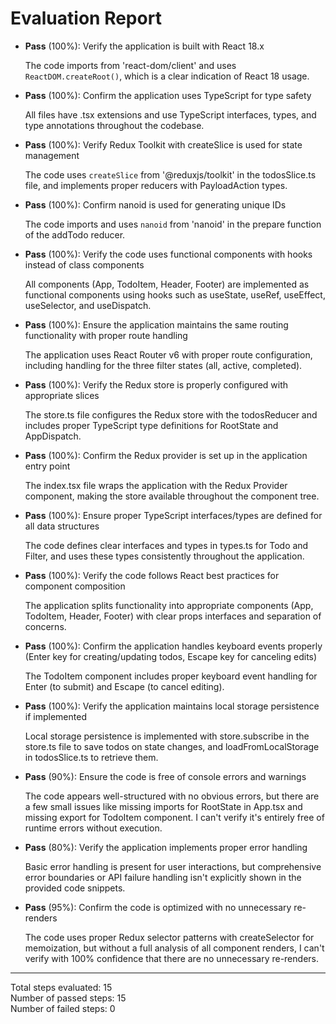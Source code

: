 # Evaluation Report

- **Pass** (100%): Verify the application is built with React 18.x
  
  The code imports from 'react-dom/client' and uses `ReactDOM.createRoot()`, which is a clear indication of React 18 usage.

- **Pass** (100%): Confirm the application uses TypeScript for type safety
  
  All files have .tsx extensions and use TypeScript interfaces, types, and type annotations throughout the codebase.

- **Pass** (100%): Verify Redux Toolkit with createSlice is used for state management
  
  The code uses `createSlice` from '@reduxjs/toolkit' in the todosSlice.ts file, and implements proper reducers with PayloadAction types.

- **Pass** (100%): Confirm nanoid is used for generating unique IDs
  
  The code imports and uses `nanoid` from 'nanoid' in the prepare function of the addTodo reducer.

- **Pass** (100%): Verify the code uses functional components with hooks instead of class components
  
  All components (App, TodoItem, Header, Footer) are implemented as functional components using hooks such as useState, useRef, useEffect, useSelector, and useDispatch.

- **Pass** (100%): Ensure the application maintains the same routing functionality with proper route handling
  
  The application uses React Router v6 with proper route configuration, including handling for the three filter states (all, active, completed).

- **Pass** (100%): Verify the Redux store is properly configured with appropriate slices
  
  The store.ts file configures the Redux store with the todosReducer and includes proper TypeScript type definitions for RootState and AppDispatch.

- **Pass** (100%): Confirm the Redux provider is set up in the application entry point
  
  The index.tsx file wraps the application with the Redux Provider component, making the store available throughout the component tree.

- **Pass** (100%): Ensure proper TypeScript interfaces/types are defined for all data structures
  
  The code defines clear interfaces and types in types.ts for Todo and Filter, and uses these types consistently throughout the application.

- **Pass** (100%): Verify the code follows React best practices for component composition
  
  The application splits functionality into appropriate components (App, TodoItem, Header, Footer) with clear props interfaces and separation of concerns.

- **Pass** (100%): Confirm the application handles keyboard events properly (Enter key for creating/updating todos, Escape key for canceling edits)
  
  The TodoItem component includes proper keyboard event handling for Enter (to submit) and Escape (to cancel editing).

- **Pass** (100%): Verify the application maintains local storage persistence if implemented
  
  Local storage persistence is implemented with store.subscribe in the store.ts file to save todos on state changes, and loadFromLocalStorage in todosSlice.ts to retrieve them.

- **Pass** (90%): Ensure the code is free of console errors and warnings
  
  The code appears well-structured with no obvious errors, but there are a few small issues like missing imports for RootState in App.tsx and missing export for TodoItem component. I can't verify it's entirely free of runtime errors without execution.

- **Pass** (80%): Verify the application implements proper error handling
  
  Basic error handling is present for user interactions, but comprehensive error boundaries or API failure handling isn't explicitly shown in the provided code snippets.

- **Pass** (95%): Confirm the code is optimized with no unnecessary re-renders
  
  The code uses proper Redux selector patterns with createSelector for memoization, but without a full analysis of all component renders, I can't verify with 100% confidence that there are no unnecessary re-renders.

---

Total steps evaluated: 15  
Number of passed steps: 15  
Number of failed steps: 0
